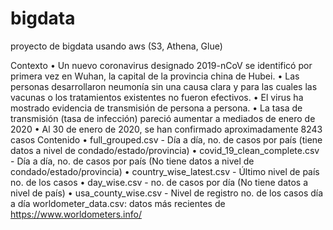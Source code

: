 # bigdata
proyecto de bigdata usando aws (S3, Athena, Glue)

Contexto
•	Un nuevo coronavirus designado 2019-nCoV se identificó por primera vez en Wuhan, la capital de la provincia china de Hubei.
•	Las personas desarrollaron neumonía sin una causa clara y para las cuales las vacunas o los tratamientos existentes no fueron efectivos.
•	El virus ha mostrado evidencia de transmisión de persona a persona.
•	La tasa de transmisión (tasa de infección) pareció aumentar a mediados de enero de 2020
•	Al 30 de enero de 2020, se han confirmado aproximadamente 8243 casos
Contenido
•	full_grouped.csv - Día a día, no. de casos por país (tiene datos a nivel de condado/estado/provincia)
•	covid_19_clean_complete.csv - Día a día, no. de casos por país (No tiene datos a nivel de condado/estado/provincia)
•	country_wise_latest.csv - Último nivel de país no. de los casos
•	day_wise.csv - no. de casos por día (No tiene datos a nivel de país)
•	usa_county_wise.csv - Nivel de registro no. de los casos día a día worldometer_data.csv: datos más recientes de https://www.worldometers.info/
